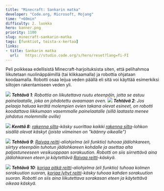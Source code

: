```yaml
---
title: "Minecraft: Sankarin matka"
developer: "Code.org, Microsoft, Mojang"
time: "+60min"
difficulty: 2. luokka
hero: banner.png
priority: 1100
slug: minecraft-sankarin-matka
tags: [funktiot, toista-x-kertaa]
links:
- title: Sankarin matka
  url:   https://studio.code.org/s/hero/reset?lang=fi-FI
---
```



Peli poikkeaa edellisistä Minecraft-harjoituksista siten, että pelihahmoa liikutetaan nuolinäppäimillä (tai klikkaamalla) ja robottia ohjataan koodaamalla. Robotti osaa leijua veden päällä eli sitä voi käyttää esimerkiksi siltojen rakentamiseen veden yli.


![](/hero/exercise-1.png)
***Tehtävä 1**: Robottia on liikutettava ruutu eteenpäin, jotta se astuu painelaatalle, joka on johdotettu avaamaan oven.*
![](/hero/exercise-2.png)
***Tehtävä 2**: Jos pelaaja haluaa kerätä molempien ovien takana olevat esineet, on robotti koodattava liikkumaan vasemmalle painelaatalle (sillä laatasta menee johdotus molemmille oville)*
<!--![](/hero/exercise-5.jpg)-->
<!--![](/hero/exercise-6.jpg)-->
![](/hero/exercise-8.jpg)
***Kenttä 8**: <u>rakenna silta</u>-käsky suorittaa kaikki <u>rakenna silta</u>-lohkon sisällä olevat käskyt (joista viimeinen on "käänny oikealle")*

![](/hero/exercise-9jpg)
***Tehtävä 9**: <u>Raivaa reitti</u>-aliohjelma (eli funktio) tuhoaa jäälohkareen, siirtyy eteenpäin tuhotun jäälohkareen kohdalle ja asettaa alta paljastuneeseen vesikuoppaan sorakuution. Robotti on siis siirrettävä aina jäälohkareen eteen ja käytettävä <u>Raivaa reitti</u>-käskyä.*

![](/hero/exercise-10.jpg)
***Tehtävä 10**: <u>korjaa pitkä reitti</u>-aliohjelma (eli funktio) tuhoaa kolmen sorakuution suoran, <u>korjaa lyhyt reitti</u>-käsky tuhoaa kahden sorakuution suoran. Robotti on siis aina liikutettava sorakasan eteen ja käytettävä oikeaa käskyä.*
